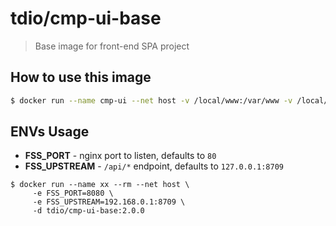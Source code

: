 # tdio/cmp-ui-base

> Base image for front-end SPA project

## How to use this image

```sh
$ docker run --name cmp-ui --net host -v /local/www:/var/www -v /local/etc/nginx.d:/etc/nginx/conf.d tdio/cmp-ui-base:latest
```

## ENVs Usage

* **FSS_PORT** - nginx port to listen, defaults to `80`
* **FSS_UPSTREAM** - `/api/*` endpoint, defaults to `127.0.0.1:8709`

```
$ docker run --name xx --rm --net host \
     -e FSS_PORT=8080 \
     -e FSS_UPSTREAM=192.168.0.1:8709 \
     -d tdio/cmp-ui-base:2.0.0
```

